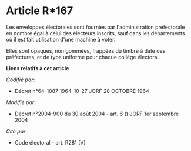 # Article R*167

Les enveloppes électorales sont fournies par l'administration préfectorale en nombre égal à celui des électeurs inscrits,
sauf dans les départements où il est fait utilisation d'une machine à voter.

Elles sont opaques, non gommées, frappées du timbre à date des préfectures, et de type uniforme pour chaque collège
électoral.

**Liens relatifs à cet article**

_Codifié par_:

  - Décret n°64-1087 1964-10-27 JORF 28 OCTOBRE 1964

_Modifié par_:

  - Décret n°2004-900 du 30 août 2004 - art. 6 () JORF 1er septembre 2004

_Cité par_:

  - Code électoral - art. R281 (V)
